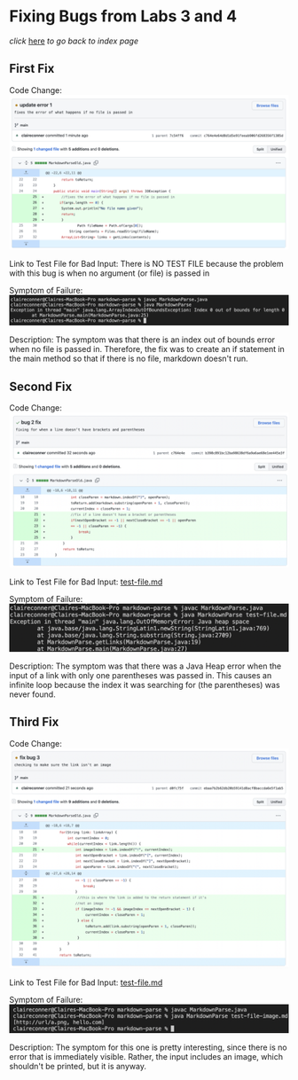 # Fixing Bugs from Labs 3 and 4

*click* [here](https://claireconner.github.io/cse15l-lab-reports/) *to go back to index page* 

## First Fix

Code Change:
![Image](lab-rep2-photo/bug1fix.png) 

Link to Test File for Bad Input: 
There is NO TEST FILE because the problem with this bug is when no argument (or file) is passed in 

Symptom of Failure: 
![Image](lab-rep2-photo/nofileerror.png)

Description: The symptom was that there is an index out of bounds error when no file is passed in. Therefore, the fix was to create an if statement in the main method so that if there is no file, markdown doesn't run. 


## Second Fix

Code Change:
![Image](lab-rep2-photo/bug2fix.png) 

Link to Test File for Bad Input: 
[test-file.md](lab-rep2-photo/test-file.md) 

Symptom of Failure: 
![Image](lab-rep2-photo/noparenerror.png)

Description: The symptom was that there was a Java Heap error when the input of a link with only one parentheses was passed in. This causes an infinite loop because the index it was searching for (the parentheses) was never found.

## Third Fix

Code Change:
![Image](lab-rep2-photo/bug3fix.png) 

Link to Test File for Bad Input: 
[test-file.md](lab-rep2-photo/test-file-image.md) 

Symptom of Failure: 
![Image](lab-rep2-photo/redoBug3.png)

Description: The symptom for this one is pretty interesting, since there is no error that is immediately visible. Rather, the input includes an image, which shouldn't be printed, but it is anyway. 



